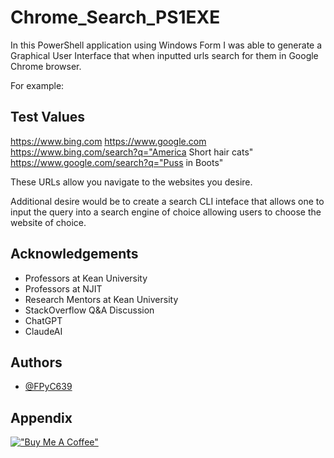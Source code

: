 
# Chrome_Search_PS1EXE

In this PowerShell application using Windows Form I was able to generate a Graphical User Interface that when inputted urls search for them in Google Chrome browser.

For example:

## Test Values

https://www.bing.com
https://www.google.com
https://www.bing.com/search?q="America Short hair cats"
https://www.google.com/search?q="Puss in Boots"

These URLs allow you navigate to the websites you desire.

Additional desire would be to create a search CLI inteface that allows one to input the query into a search engine of choice allowing users to choose the website of choice.

## Acknowledgements

 - Professors at Kean University
 - Professors at NJIT
 - Research Mentors at Kean University
 - StackOverflow Q&A Discussion
 - ChatGPT
 - ClaudeAI


## Authors

- [@FPyC639](https://github.com/FPyC639)


## Appendix

[!["Buy Me A Coffee"](https://www.buymeacoffee.com/assets/img/custom_images/orange_img.png)](https://www.buymeacoffee.com/joseserra8x)
